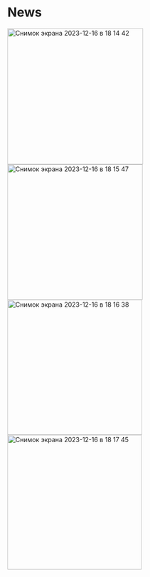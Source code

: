 # News
<img width="305" alt="Снимок экрана 2023-12-16 в 18 14 42" src="https://github.com/VitalyaTereshchuk/News/assets/141850363/1bc27ff3-7e7c-451e-a56e-13632d770ed8">
<img width="304" alt="Снимок экрана 2023-12-16 в 18 15 47" src="https://github.com/VitalyaTereshchuk/News/assets/141850363/86b403b9-7f0c-4712-8cc1-db7ceea37570">
<img width="303" alt="Снимок экрана 2023-12-16 в 18 16 38" src="https://github.com/VitalyaTereshchuk/News/assets/141850363/85e5586b-4fca-46b9-8ecb-c14602da7c29">
<img width="302" alt="Снимок экрана 2023-12-16 в 18 17 45" src="https://github.com/VitalyaTereshchuk/News/assets/141850363/79601c77-cd33-4c7a-86d3-2b63f8cbac51">
